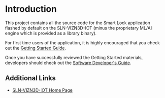 # Introduction

This project contains all the source code for the Smart Lock application flashed by default on the SLN-VIZN3D-IOT (minus the proprietary ML/AI engine which is provided as a library binary).

For first time users of the application, it is highly encouraged that you check out the [Getting Started Guide](https://www.nxp.com/document/guide/getting-started-with-the-nxp-edgeready-mcu-based-solution-for-3d-face-recognition:GS-SLN-VIZN3D-IOT).

Once you have successfully reviewed the Getting Started materials, developers should check out the [Software Developer's Guide](https://nxp.github.io/vizn3d_smartlock_oobe/).

## Additional Links

* [SLN-VIZN3D-IOT Home Page](https://nxp.com/mcu-vision3d)
